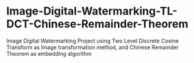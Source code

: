 # Image-Digital-Watermarking-TL-DCT-Chinese-Remainder-Theorem
Image Digital Watermarking Project using Two Level Discrete Cosine Transform as Image transformation method, and Chinese Remainder Theorem as embedding algorithm
